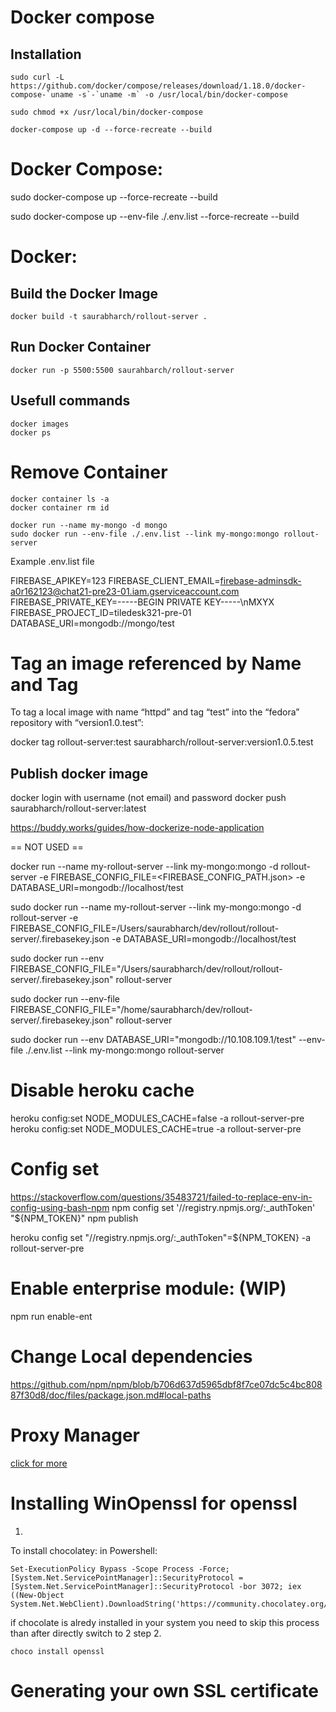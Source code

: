 
# Docker compose

## Installation

```
sudo curl -L https://github.com/docker/compose/releases/download/1.18.0/docker-compose-`uname -s`-`uname -m` -o /usr/local/bin/docker-compose

sudo chmod +x /usr/local/bin/docker-compose

docker-compose up -d --force-recreate --build

```

# Docker Compose:

sudo docker-compose up --force-recreate --build


sudo docker-compose up  --env-file ./.env.list --force-recreate --build

# Docker:

## Build the Docker Image

```
docker build -t saurabharch/rollout-server .

```

## Run Docker Container

```
docker run -p 5500:5500 saurahbarch/rollout-server
```

## Usefull commands
```
docker images
docker ps
```

# Remove Container
```
docker container ls -a
docker container rm id 
```


```
docker run --name my-mongo -d mongo
sudo docker run --env-file ./.env.list --link my-mongo:mongo rollout-server
```


Example .env.list file

FIREBASE_APIKEY=123
FIREBASE_CLIENT_EMAIL=firebase-adminsdk-a0r162123@chat21-pre23-01.iam.gserviceaccount.com
FIREBASE_PRIVATE_KEY=-----BEGIN PRIVATE KEY-----\nMXYX
FIREBASE_PROJECT_ID=tiledesk321-pre-01
DATABASE_URI=mongodb://mongo/test


# Tag an image referenced by Name and Tag
To tag a local image with name “httpd” and tag “test” into the “fedora” repository with “version1.0.test”:

docker tag rollout-server:test saurabharch/rollout-server:version1.0.5.test

## Publish docker image

docker login with username (not email) and password 
docker push saurabharch/rollout-server:latest

https://buddy.works/guides/how-dockerize-node-application


== NOT USED ==

docker run --name my-rollout-server --link my-mongo:mongo -d rollout-server -e FIREBASE_CONFIG_FILE=<FIREBASE_CONFIG_PATH.json> -e DATABASE_URI=mongodb://localhost/test


sudo docker run --name my-rollout-server --link my-mongo:mongo -d rollout-server -e FIREBASE_CONFIG_FILE=/Users/saurabharch/dev/rollout/rollout-server/.firebasekey.json -e DATABASE_URI=mongodb://localhost/test


sudo docker run --env FIREBASE_CONFIG_FILE="/Users/saurabharch/dev/rollout/rollout-server/.firebasekey.json" rollout-server



sudo docker run --env-file FIREBASE_CONFIG_FILE="/home/saurabharch/dev/rollout-server/.firebasekey.json" rollout-server


sudo docker run --env DATABASE_URI="mongodb://10.108.109.1/test" --env-file ./.env.list --link my-mongo:mongo rollout-server


# Disable heroku cache

heroku config:set NODE_MODULES_CACHE=false -a rollout-server-pre
heroku config:set NODE_MODULES_CACHE=true -a rollout-server-pre


# Config set
https://stackoverflow.com/questions/35483721/failed-to-replace-env-in-config-using-bash-npm
npm config set '//registry.npmjs.org/:_authToken' "${NPM_TOKEN}"
npm publish


heroku config set "//registry.npmjs.org/:_authToken"=${NPM_TOKEN}  -a rollout-server-pre



# Enable enterprise module: (WIP)

npm run enable-ent


# Change Local dependencies 
https://github.com/npm/npm/blob/b706d637d5965dbf8f7ce07dc5c4bc80887f30d8/doc/files/package.json.md#local-paths


# Proxy Manager

[click for more](../clusters/proxy-manager/README.md)

# Installing WinOpenssl for openssl

1.
To install chocolatey: in Powershell:
```
Set-ExecutionPolicy Bypass -Scope Process -Force; [System.Net.ServicePointManager]::SecurityProtocol = [System.Net.ServicePointManager]::SecurityProtocol -bor 3072; iex ((New-Object System.Net.WebClient).DownloadString('https://community.chocolatey.org/install.ps1'))
```
  if chocolate is alredy installed in your system you need to skip this process than after directly switch to 2 step
2.
```
choco install openssl
```

# Generating your own SSL certificate


